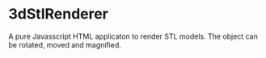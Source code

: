 3dStlRenderer
=============

A pure Javasscript HTML applicaton to render STL models. The object can be rotated, moved and magnified. 
